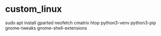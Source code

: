 # custom_linux

sudo apt install gparted neofetch cmatrix htop python3-venv python3-pip gnome-tweaks gnome-shell-extensions
